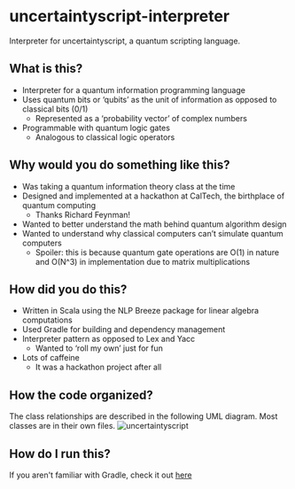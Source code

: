 # uncertaintyscript-interpreter
Interpreter for uncertaintyscript, a quantum scripting language. 

## What is this? 
* Interpreter for a quantum information programming language
* Uses quantum bits or ‘qubits’ as the unit of information as opposed to classical bits (0/1)
  * Represented as a ‘probability vector’ of complex numbers
* Programmable with quantum logic gates
  * Analogous to classical logic operators

## Why would you do something like this?
* Was taking a quantum information theory class at the time
* Designed and implemented at a hackathon at CalTech, the birthplace of quantum computing
  * Thanks Richard Feynman!
* Wanted to better understand the math behind quantum algorithm design
* Wanted to understand why classical computers can’t simulate quantum computers
  * Spoiler: this is because quantum gate operations are O(1) in nature and O(N^3) in implementation due to matrix multiplications

## How did you do this? 
* Written in Scala using the NLP Breeze package for linear algebra computations
* Used Gradle for building and dependency management
* Interpreter pattern as opposed to Lex and Yacc
  * Wanted to ‘roll my own’ just for fun
* Lots of caffeine 
  * It was a hackathon project after all

## How the code organized?
The class relationships are described in the following UML diagram. Most classes are in their own files. 
![uncertaintyscript](https://github.com/nick11roberts/uncertaintyscript-interpreter/blob/master/uncertaintyscript%20(1).png)

## How do I run this?
If you aren't familiar with Gradle, check it out [here](https://gradle.org/)
